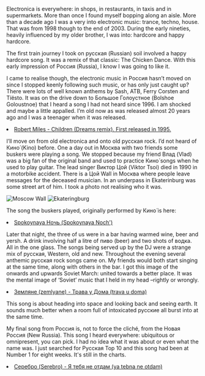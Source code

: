Electronica is everywhere: in shops, in restaurants, in taxis and in supermarkets. More than once I found myself bopping along an aisle. More than a decade ago I was a very into electronic music: trance, techno, house. That was from 1998 though to the end of 2003. During the early nineties, heavily influenced by my older brother, I was into: hardcore and happy hardcore.

The first train journey I took on русская (Russian) soil involved a happy hardcore song. It was a remix of that classic: The Chicken Dance. With this early impression of Россия (Russia), I know I was going to like it. 

I came to realise though, the electronic music in Россия hasn’t moved on since I stopped keenly following such music, or has only just caught up? There were lots of well known anthems by Sash, ATB, Ferry Corsten and Tiësto. It was on the drive down to Большое Голоустное (Bolshoe Goloustnoe) that I heard a song I had not heard since 1996. I am shocked and maybe a little appalled. I’m old now as was released almost 20 years ago and I was a teenager when it was released.

<li class="song" id="track_0"><a href="https://s3.amazonaws.com/distributedlife.com/travel/music/00.mp3" class="title">Robert Miles - Children (Dreams remix). First released in 1995.</a></li>

I’ll move on from old electronica and onto old русская rock. I’d not heard of Кино́ (Kino) before. One a day out in Москва with two friends some buskers were playing a song. We stopped because my friend Влад (Vlad) was a big fan of the original band and used to practice Кино́ songs when he used to play guitar. The lead singer Виктор Цой (Viktor Tsoi) died in 1990 in a motorbike accident. There is a Цой Wall in Москва where people leave messages for the deceased musician. In an underpass in Ekaterinburg was some street art of him. I took a photo not realising who it was.

![Moscow Wall](https://s3.amazonaws.com/distributedlife.com/travel/images/DSCF8111.jpg)
![Ekateringburg](https://s3.amazonaws.com/distributedlife.com/travel/images/DSCF7618.jpg)

The song the buskers played, originally performed by Кино́ is here:

<li class="song" id="track_1"><a href="https://s3.amazonaws.com/distributedlife.com/travel/music/01.mp3" class="title">Spokoynaya Ночь (Spokoynaya Noch')</a></li> 

Later that night, the three of us were in a bar having warmed wine, beer and yersh. A drink involving half a litre of пиво (beer) and two shots of водка. All in the one glass. The songs being served up by the DJ were a strange mix of русская, Western, old and new. Throughout the evening several anthemic русская rock songs came on. My friends would both start singing at the same time, along with others in the bar. I got this image of the onwards and upwards Soviet March: united towards a better place. It was the mental image of ‘Soviet’ music that I held in my head –rightly or wrongly.

<li class="song" id="track_2"><a href="https://s3.amazonaws.com/distributedlife.com/travel/music/02.mp3" class="title">Земляне (zemlyane) - Трава у Дома (trava u doma)</a></li>

This song is about heading into space and looking back and seeing earth. It sounds much better when a room full of intoxicated русские all burst into at the same time.

My final song from Россия is, not to force the cliché, from the Новая Россия (New Russia). This song I heard everywhere: ubiquitous or omnipresent, you can pick. I had no idea what it was about or even what the name was. I just searched for Pусская Top 10 and this song had been at Number 1 for eight weeks. It's still in the charts. 

<li class="song" id="track_3"><a href="https://s3.amazonaws.com/distributedlife.com/travel/music/03.mp3" class="title">Серебро (Serebro) - Я тебя не отдам (ya tebna ne otdam)</a></li> 